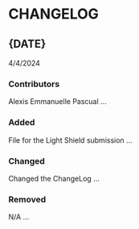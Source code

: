 # CHANGELOG

## {DATE}
4/4/2024
### Contributors
Alexis Emmanuelle Pascual 
...

### Added
File for the Light Shield submission 
...

### Changed
Changed the ChangeLog
...

### Removed
N/A
...
